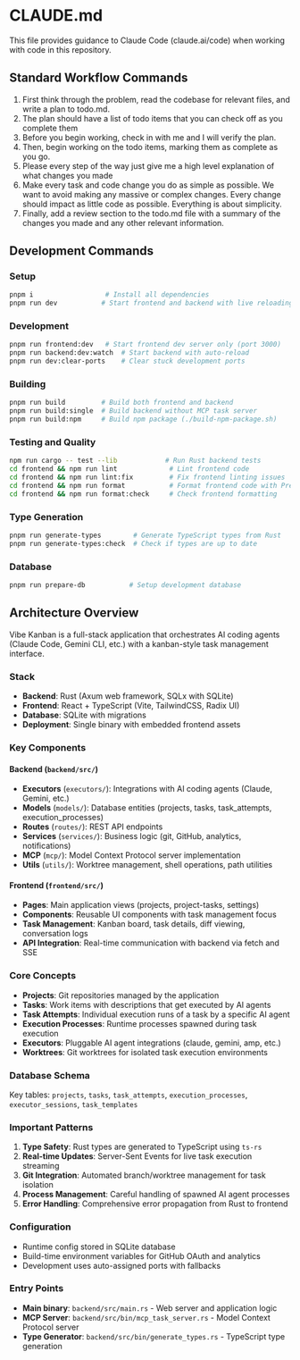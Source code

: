 # CLAUDE.md

This file provides guidance to Claude Code (claude.ai/code) when working with code in this repository.

## Standard Workflow Commands

1. First think through the problem, read the codebase for relevant files, and write a plan to todo.md.
2. The plan should have a list of todo items that you can check off as you complete them
3. Before you begin working, check in with me and I will verify the plan.
4. Then, begin working on the todo items, marking them as complete as you go.
5. Please every step of the way just give me a high level explanation of what changes you made
6. Make every task and code change you do as simple as possible. We want to avoid making any massive or complex changes. Every change should impact as little code as possible. Everything is about simplicity.
7. Finally, add a review section to the todo.md file with a summary of the changes you made and any other relevant information.

## Development Commands

### Setup
```bash
pnpm i                  # Install all dependencies
pnpm run dev           # Start frontend and backend with live reloading
```

### Development
```bash
pnpm run frontend:dev   # Start frontend dev server only (port 3000)
pnpm run backend:dev:watch  # Start backend with auto-reload
pnpm run dev:clear-ports    # Clear stuck development ports
```

### Building
```bash
pnpm run build         # Build both frontend and backend
pnpm run build:single  # Build backend without MCP task server
pnpm run build:npm     # Build npm package (./build-npm-package.sh)
```

### Testing and Quality
```bash
npm run cargo -- test --lib            # Run Rust backend tests
cd frontend && npm run lint             # Lint frontend code
cd frontend && npm run lint:fix         # Fix frontend linting issues
cd frontend && npm run format           # Format frontend code with Prettier
cd frontend && npm run format:check     # Check frontend formatting
```

### Type Generation
```bash
pnpm run generate-types        # Generate TypeScript types from Rust
pnpm run generate-types:check  # Check if types are up to date
```

### Database
```bash
pnpm run prepare-db           # Setup development database
```

## Architecture Overview

Vibe Kanban is a full-stack application that orchestrates AI coding agents (Claude Code, Gemini CLI, etc.) with a kanban-style task management interface.

### Stack
- **Backend**: Rust (Axum web framework, SQLx with SQLite)
- **Frontend**: React + TypeScript (Vite, TailwindCSS, Radix UI)
- **Database**: SQLite with migrations
- **Deployment**: Single binary with embedded frontend assets

### Key Components

#### Backend (`backend/src/`)
- **Executors** (`executors/`): Integrations with AI coding agents (Claude, Gemini, etc.)
- **Models** (`models/`): Database entities (projects, tasks, task_attempts, execution_processes)
- **Routes** (`routes/`): REST API endpoints
- **Services** (`services/`): Business logic (git, GitHub, analytics, notifications)
- **MCP** (`mcp/`): Model Context Protocol server implementation
- **Utils** (`utils/`): Worktree management, shell operations, path utilities

#### Frontend (`frontend/src/`)
- **Pages**: Main application views (projects, project-tasks, settings)
- **Components**: Reusable UI components with task management focus
- **Task Management**: Kanban board, task details, diff viewing, conversation logs
- **API Integration**: Real-time communication with backend via fetch and SSE

### Core Concepts

- **Projects**: Git repositories managed by the application
- **Tasks**: Work items with descriptions that get executed by AI agents
- **Task Attempts**: Individual execution runs of a task by a specific AI agent
- **Execution Processes**: Runtime processes spawned during task execution
- **Executors**: Pluggable AI agent integrations (claude, gemini, amp, etc.)
- **Worktrees**: Git worktrees for isolated task execution environments

### Database Schema
Key tables: `projects`, `tasks`, `task_attempts`, `execution_processes`, `executor_sessions`, `task_templates`

### Important Patterns

1. **Type Safety**: Rust types are generated to TypeScript using `ts-rs`
2. **Real-time Updates**: Server-Sent Events for live task execution streaming
3. **Git Integration**: Automated branch/worktree management for task isolation
4. **Process Management**: Careful handling of spawned AI agent processes
5. **Error Handling**: Comprehensive error propagation from Rust to frontend

### Configuration
- Runtime config stored in SQLite database
- Build-time environment variables for GitHub OAuth and analytics
- Development uses auto-assigned ports with fallbacks

### Entry Points
- **Main binary**: `backend/src/main.rs` - Web server and application logic
- **MCP Server**: `backend/src/bin/mcp_task_server.rs` - Model Context Protocol server
- **Type Generator**: `backend/src/bin/generate_types.rs` - TypeScript type generation